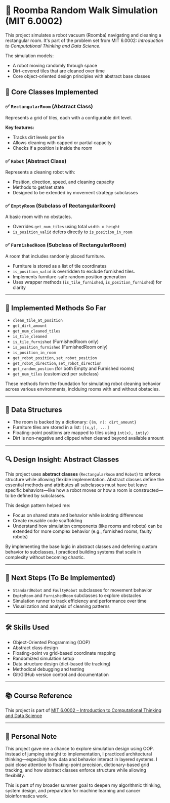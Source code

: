 # 🧹 Roomba Random Walk Simulation (MIT 6.0002)
This project simulates a robot vacuum (Roomba) navigating and cleaning a rectangular room. It's part of the problem set from MIT 6.0002: *Introduction to Computational Thinking and Data Science.*

The simulation models: 
* A robot moving randomly through space
* Dirt-covered tiles that are cleaned over time
* Core object-oriented design principles with abstract base classes

## 🧠 Core Classes Implemented

### ✅ `RectangularRoom` (Abstract Class)
Represents a grid of tiles, each with a configurable dirt level.

**Key features:**
- Tracks dirt levels per tile
- Allows cleaning with capped or partial capacity
- Checks if a position is inside the room

### ✅ `Robot` (Abstract Class)
Represents a cleaning robot with:
- Position, direction, speed, and cleaning capacity
- Methods to get/set state
- Designed to be extended by movement strategy subclasses

### ✅ `EmptyRoom` (Subclass of RectangularRoom)
A basic room with no obstacles.
- Overrides `get_num_tiles` using total `width x height`
- `is_position_valid` defers directly to `is_position_in_room`

### ✅ `FurnishedRoom` (Subclass of RectangularRoom)
A room that includes randomly placed furniture. 
- Furniture is stored as a list of tile coordinates
- `is_position_valid` is overridden to exclude furnished tiles.
- Implements furniture-safe random position generation
- Uses wrapper methods (`is_tile_furnished`, `is_position_furnished`) for clarity
  
---

## 🔧 Implemented Methods So Far

- `clean_tile_at_position`
- `get_dirt_amount`
- `get_num_cleaned_tiles`
- `is_tile_cleaned`
- `is_tile_furnished` (FurnishedRoom only)
- `is_position_furnished` (FurnishedRoom only)
- `is_position_in_room`
- `get_robot_position`, `set_robot_position`
- `get_robot_direction`, `set_robot_direction`
- `get_random_postion` (for both Empty and Furnished rooms)
- `get_num_tiles` (customized per subclass)

These methods form the foundation for simulating robot cleaning behavior across various environments, inclduing rooms with and without obstacles.

---

## 🧱 Data Structures

- The room is backed by a dictionary: `{(m, n): dirt_amount}`
- Furniture tiles are stored in a list: `[(x,y), ...]`
- Floating-point positions are mapped to tiles using `int(x), int(y)`
- Dirt is non-negative and clipped when cleaned beyond available amount

---

## 🔍 Design Insight: Abstract Classes

This project uses **abstract classes** (`RectangularRoom` and `Robot`) to enforce structure while allowing flexible implementation. Abstract classes define the essential methods and attributes all subclasses must have but leave specific behaviors—like how a robot moves or how a room is constructed—to be defined by subclasses.

This design pattern helped me:

* Focus on shared state and behavior while isolating differences
* Create reusable code scaffolding
* Understand how simulation components (like rooms and robots) can be extended for more complex behavior (e.g., furnished rooms, faulty robots)

By implementing the base logic in abstract classes and deferring custom behavior to subclasses, I practiced building systems that scale in complexity without becoming chaotic.

---

## 🚧 Next Steps (To Be Implemented)

- `StandardRobot` and `FaultyRobot` subclasses for movement behavior
- `EmptyRoom` and `FurnishedRoom` subclasses to explore obstacles
- Simulation runner to track efficiency and performance over time
- Visualization and analysis of cleaning patterns

---

## 🛠️ Skills Used

- Object-Oriented Programming (OOP)
- Abstract class design
- Floating-point vs grid-based coordinate mapping
- Randomized simulation setup
- Data structure design (dict-based tile tracking)
- Methodical debugging and testing
- Git/GitHub version control and documentation

---

## 📚 Course Reference

This project is part of [MIT 6.0002 – Introduction to Computational Thinking and Data Science](https://ocw.mit.edu/courses/electrical-engineering-and-computer-science/6-0002-introduction-to-computational-thinking-and-data-science-fall-2016/)

---

## 🧠 Personal Note

This project gave me a chance to explore simulation design using OOP. Instead of jumping straight to implementation, I practiced architectural thinking—especially how data and behavior interact in layered systems. I paid close attention to floating-point precision, dictionary-based grid tracking, and how abstract classes enforce structure while allowing flexibility.

This is part of my broader summer goal to deepen my algorithmic thinking, system design, and preparation for machine learning and cancer bioinformatics work.
